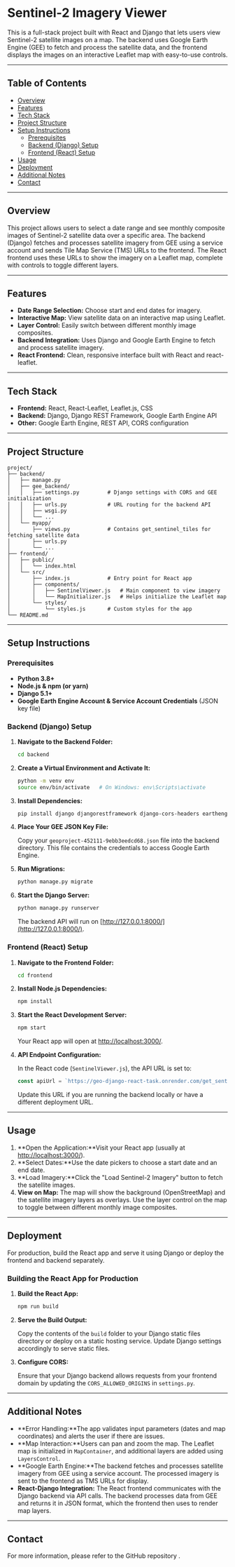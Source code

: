 # Sentinel-2 Imagery Viewer

This is a full-stack project built with React and Django that lets users view Sentinel-2 satellite images on a map. The backend uses Google Earth Engine (GEE) to fetch and process the satellite data, and the frontend displays the images on an interactive Leaflet map with easy-to-use controls.

---

## Table of Contents

- [Overview](#overview)
- [Features](#features)
- [Tech Stack](#tech-stack)
- [Project Structure](#project-structure)
- [Setup Instructions](#setup-instructions)
  - [Prerequisites](#prerequisites)
  - [Backend (Django) Setup](#backend-django-setup)
  - [Frontend (React) Setup](#frontend-react-setup)
- [Usage](#usage)
- [Deployment](#deployment)
- [Additional Notes](#additional-notes)
- [Contact](#contact)

---

## Overview

This project allows users to select a date range and see monthly composite images of Sentinel-2 satellite data over a specific area. The backend (Django) fetches and processes satellite imagery from GEE using a service account and sends Tile Map Service (TMS) URLs to the frontend. The React frontend uses these URLs to show the imagery on a Leaflet map, complete with controls to toggle different layers.

---

## Features

- **Date Range Selection:** Choose start and end dates for imagery.
- **Interactive Map:** View satellite data on an interactive map using Leaflet.
- **Layer Control:** Easily switch between different monthly image composites.
- **Backend Integration:** Uses Django and Google Earth Engine to fetch and process satellite imagery.
- **React Frontend:** Clean, responsive interface built with React and react-leaflet.

---

## Tech Stack

- **Frontend:** React, React-Leaflet, Leaflet.js, CSS
- **Backend:** Django, Django REST Framework, Google Earth Engine API
- **Other:** Google Earth Engine, REST API, CORS configuration

---

## Project Structure

```
project/
├── backend/
│   ├── manage.py
│   ├── gee_backend/
│   │   ├── settings.py         # Django settings with CORS and GEE initialization
│   │   ├── urls.py             # URL routing for the backend API
│   │   ├── wsgi.py
│   │   └── ...
│   └── myapp/
│       ├── views.py            # Contains get_sentinel_tiles for fetching satellite data
│       ├── urls.py
│       └── ...
├── frontend/
│   ├── public/
│   │   └── index.html
│   └── src/
│       ├── index.js            # Entry point for React app
│       ├── components/
│       │   ├── SentinelViewer.js   # Main component to view imagery
│       │   └── MapInitializer.js   # Helps initialize the Leaflet map
│       └── styles/
│           └── styles.js       # Custom styles for the app
└── README.md
```

---

## Setup Instructions

### Prerequisites

- **Python 3.8+**
- **Node.js & npm (or yarn)**
- **Django 5.1+**
- **Google Earth Engine Account & Service Account Credentials** (JSON key file)

### Backend (Django) Setup

1. **Navigate to the Backend Folder:**

   ```bash
   cd backend
   ```
2. **Create a Virtual Environment and Activate It:**

   ```bash
   python -m venv env
   source env/bin/activate   # On Windows: env\Scripts\activate
   ```
3. **Install Dependencies:**

   ```bash
   pip install django djangorestframework django-cors-headers earthengine-api
   ```
4. **Place Your GEE JSON Key File:**

   Copy your `geoproject-452111-9ebb3eedcd68.json` file into the backend directory. This file contains the credentials to access Google Earth Engine.
5. **Run Migrations:**

   ```bash
   python manage.py migrate
   ```
6. **Start the Django Server:**

   ```bash
   python manage.py runserver
   ```

   The backend API will run on [http://127.0.0.1:8000/](http://127.0.0.1:8000/).

### Frontend (React) Setup

1. **Navigate to the Frontend Folder:**

   ```bash
   cd frontend
   ```
2. **Install Node.js Dependencies:**

   ```bash
   npm install
   ```
3. **Start the React Development Server:**

   ```bash
   npm start
   ```

   Your React app will open at [http://localhost:3000/](http://localhost:3000/).
4. **API Endpoint Configuration:**

   In the React code (`SentinelViewer.js`), the API URL is set to:

   ```javascript
   const apiUrl = `https://geo-django-react-task.onrender.com/get_sentinel_tiles/?${params.toString()}`
   ```

   Update this URL if you are running the backend locally or have a different deployment URL.

---

## Usage

1. **Open the Application:**Visit your React app (usually at [http://localhost:3000/](http://localhost:3000/)).
2. **Select Dates:**Use the date pickers to choose a start date and an end date.
3. **Load Imagery:**Click the "Load Sentinel-2 Imagery" button to fetch the satellite images.
4. **View on Map:**
   The map will show the background (OpenStreetMap) and the satellite imagery layers as overlays. Use the layer control on the map to toggle between different monthly image composites.

---

## Deployment

For production, build the React app and serve it using Django or deploy the frontend and backend separately.

### Building the React App for Production

1. **Build the React App:**

   ```bash
   npm run build
   ```
2. **Serve the Build Output:**

   Copy the contents of the `build` folder to your Django static files directory or deploy on a static hosting service. Update Django settings accordingly to serve static files.
3. **Configure CORS:**

   Ensure that your Django backend allows requests from your frontend domain by updating the `CORS_ALLOWED_ORIGINS` in `settings.py`.

---

## Additional Notes

- **Error Handling:**The app validates input parameters (dates and map coordinates) and alerts the user if there are issues.
- **Map Interaction:**Users can pan and zoom the map. The Leaflet map is initialized in `MapContainer`, and additional layers are added using `LayersControl`.
- **Google Earth Engine:**The backend fetches and processes satellite imagery from GEE using a service account. The processed imagery is sent to the frontend as TMS URLs for display.
- **React-Django Integration:**
  The React frontend communicates with the Django backend via API calls. The backend processes data from GEE and returns it in JSON format, which the frontend then uses to render map layers.

---

## Contact

For more information, please refer to the GitHub repository .
